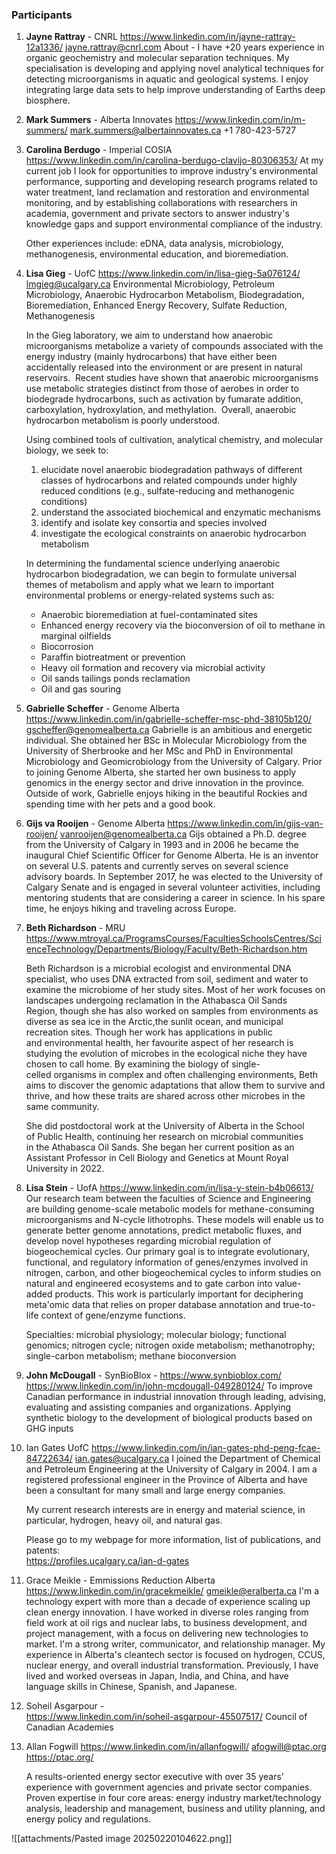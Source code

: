 ### Participants 

1. **Jayne Rattray** - CNRL 
	https://www.linkedin.com/in/jayne-rattray-12a1336/
	jayne.rattray@cnrl.com
	About - I have +20 years experience in organic geochemistry and molecular separation techniques. My specialisation is developing and applying novel analytical techniques for detecting microorganisms in aquatic and geological systems. I enjoy integrating large data sets to help improve understanding of Earths deep biosphere.

2. **Mark Summers** - Alberta Innovates
	https://www.linkedin.com/in/m-summers/
	mark.summers@albertainnovates.ca
	+1 780-423-5727

3. **Carolina Berdugo** - Imperial  COSIA 
	https://www.linkedin.com/in/carolina-berdugo-clavijo-80306353/
	At my current job I look for opportunities to improve industry's environmental performance, supporting and developing research programs related to water treatment, land reclamation and restoration and environmental monitoring, and by establishing collaborations with researchers in academia, government and private sectors to answer industry's knowledge gaps and support environmental compliance of the industry.  
  
	Other experiences include: eDNA, data analysis, microbiology, methanogenesis, environmental education, and bioremediation.

4. **Lisa Gieg** - UofC
	 https://www.linkedin.com/in/lisa-gieg-5a076124/
	 lmgieg@ucalgary.ca
	 Environmental Microbiology, Petroleum Microbiology, Anaerobic Hydrocarbon Metabolism, Biodegradation, Bioremediation, Enhanced Energy Recovery, Sulfate Reduction, Methanogenesis

	In the Gieg laboratory, we aim to understand how anaerobic microorganisms metabolize a variety of compounds associated with the energy industry (mainly hydrocarbons) that have either been accidentally released into the environment or are present in natural reservoirs.  Recent studies have shown that anaerobic microorganisms use metabolic strategies distinct from those of aerobes in order to biodegrade hydrocarbons, such as activation by fumarate addition, carboxylation, hydroxylation, and methylation.  Overall, anaerobic hydrocarbon metabolism is poorly understood.  

	Using combined tools of cultivation, analytical chemistry, and molecular biology, we seek to: 

	1. elucidate novel anaerobic biodegradation pathways of different classes of hydrocarbons and related compounds under highly reduced conditions (e.g., sulfate-reducing and methanogenic conditions)  
	2. understand the associated biochemical and enzymatic mechanisms 
	3. identify and isolate key consortia and species involved 
	4. investigate the ecological constraints on anaerobic hydrocarbon metabolism

	In determining the fundamental science underlying anaerobic hydrocarbon biodegradation, we can begin to formulate universal themes of metabolism and apply what we learn to important environmental problems or energy-related systems such as:

	- Anaerobic bioremediation at fuel-contaminated sites
	- Enhanced energy recovery via the bioconversion of oil to methane in marginal oilfields
	- Biocorrosion
	- Paraffin biotreatment or prevention
	- Heavy oil formation and recovery via microbial activity
	- Oil sands tailings ponds reclamation
	- Oil and gas souring

5. **Gabrielle Scheffer** - Genome Alberta
	https://www.linkedin.com/in/gabrielle-scheffer-msc-phd-38105b120/
	gscheffer@genomealberta.ca
	Gabrielle is an ambitious and energetic individual. She obtained her BSc in Molecular Microbiology from the University of Sherbrooke and her MSc and PhD in Environmental Microbiology and Geomicrobiology from the University of Calgary. Prior to joining Genome Alberta, she started her own business to apply genomics in the energy sector and drive innovation in the province. Outside of work, Gabrielle enjoys hiking in the beautiful Rockies and spending time with her pets and a good book.

6. **Gijs va Rooijen** - Genome Alberta
	https://www.linkedin.com/in/gijs-van-rooijen/
	vanrooijen@genomealberta.ca
	Gijs obtained a Ph.D. degree from the University of Calgary in 1993 and in 2006 he became the inaugural Chief Scientific Officer for Genome Alberta. He is an inventor on several U.S. patents and currently serves on several science advisory boards. In September 2017, he was elected to the University of Calgary Senate and is engaged in several volunteer activities, including mentoring students that are considering a career in science. In his spare time, he enjoys hiking and traveling across Europe.

7. **Beth Richardson** - MRU
	https://www.mtroyal.ca/ProgramsCourses/FacultiesSchoolsCentres/ScienceTechnology/Departments/Biology/Faculty/Beth-Richardson.htm

	Beth Richardson is a microbial ecologist and environmental DNA specialist, who uses DNA extracted from soil, sediment and water to examine the microbiome of her study sites. Most of her work focuses on landscapes undergoing reclamation in the Athabasca Oil Sands Region, though she has also worked on samples from environments as diverse as sea ice in the Arctic,the sunlit ocean, and municipal recreation sites. Though her work has applications in public and environmental health, her favourite aspect of her research is studying the evolution of microbes in the ecological niche they have chosen to call home. By examining the biology of single-celled organisms in complex and often challenging environments, Beth aims to discover the genomic adaptations that allow them to survive and thrive, and how these traits are shared across other microbes in the same community.

	She did postdoctoral work at the University of Alberta in the School of Public Health, continuing her research on microbial communities in the Athabasca Oil Sands. She began her current position as an Assistant Professor in Cell Biology and Genetics at Mount Royal University in 2022.

8. **Lisa Stein** - UofA
	https://www.linkedin.com/in/lisa-y-stein-b4b06613/
	Our research team between the faculties of Science and Engineering are building genome-scale metabolic models for methane-consuming microorganisms and N-cycle lithotrophs. These models will enable us to generate better genome annotations, predict metabolic fluxes, and develop novel hypotheses regarding microbial regulation of biogeochemical cycles. Our primary goal is to integrate evolutionary, functional, and regulatory information of genes/enzymes involved in nitrogen, carbon, and other biogeochemical cycles to inform studies on natural and engineered ecosystems and to gate carbon into value-added products. This work is particularly important for deciphering meta'omic data that relies on proper database annotation and true-to-life context of gene/enzyme functions.  
  
	Specialties: microbial physiology; molecular biology; functional genomics; nitrogen cycle; nitrogen oxide metabolism; methanotrophy; single-carbon metabolism; methane bioconversion

9. **John McDougall** - SynBioBlox - https://www.synbioblox.com/ 
	https://www.linkedin.com/in/john-mcdougall-049280124/
	To improve Canadian performance in industrial innovation through leading, advising, evaluating and assisting companies and organizations.
	Applying synthetic biology to the development of biological products based on GHG inputs


10. Ian Gates UofC
	https://www.linkedin.com/in/ian-gates-phd-peng-fcae-84722634/
	ian.gates@ucalgary.ca
	I joined the Department of Chemical and Petroleum Engineering at the University of Calgary in 2004. I am a registered professional engineer in the Province of Alberta and have been a consultant for many small and large energy companies.  
  
	My current research interests are in energy and material science, in particular, hydrogen, heavy oil, and natural gas.  
  
	Please go to my webpage for more information, list of publications, and patents:  
https://profiles.ucalgary.ca/ian-d-gates


11. Grace Meikle - Emmissions Reduction Alberta
	https://www.linkedin.com/in/gracekmeikle/
	gmeikle@eralberta.ca
	I'm a technology expert with more than a decade of experience scaling up clean energy innovation. I have worked in diverse roles ranging from field work at oil rigs and nuclear labs, to business development, and project management, with a focus on delivering new technologies to market. I'm a strong writer, communicator, and relationship manager. My experience in Alberta's cleantech sector is focused on hydrogen, CCUS, nuclear energy, and overall industrial transformation. Previously, I have lived and worked overseas in Japan, India, and China, and have language skills in Chinese, Spanish, and Japanese.

12. Soheil Asgarpour -  
	 https://www.linkedin.com/in/soheil-asgarpour-45507517/
	 Council of Canadian Academies

13. Allan Fogwill 
	https://www.linkedin.com/in/allanfogwill/
	afogwill@ptac.org
	https://ptac.org/

	A results-oriented energy sector executive with over 35 years’ experience with government agencies and private sector companies. Proven expertise in four core areas: energy industry market/technology analysis, leadership and management, business and utility planning, and energy policy and regulations.
	


![[attachments/Pasted image 20250220104622.png]]


